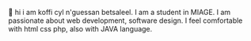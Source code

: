 👋 hi i am koffi cyl n'guessan betsaleel.
I am a student in MIAGE.
I am passionate about web development, software design.
I feel comfortable with html css php, also with JAVA language.

<!---
cylKoffi1/cylKoffi1 is a ✨ special ✨ repository because its `README.md` (this file) appears on your GitHub profile.
You can click the Preview link to take a look at your changes.
--->
